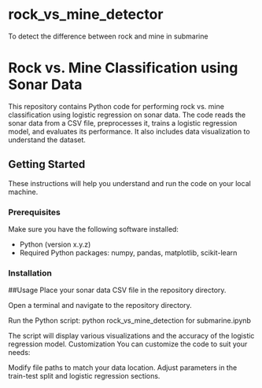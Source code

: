 # rock_vs_mine_detector
To detect the difference between rock and mine in submarine
# Rock vs. Mine Classification using Sonar Data

This repository contains Python code for performing rock vs. mine classification using logistic regression on sonar data. The code reads the sonar data from a CSV file, preprocesses it, trains a logistic regression model, and evaluates its performance. It also includes data visualization to understand the dataset.

## Getting Started

These instructions will help you understand and run the code on your local machine.

### Prerequisites

Make sure you have the following software installed:

- Python (version x.y.z)
- Required Python packages: numpy, pandas, matplotlib, scikit-learn

### Installation

##Usage
Place your sonar data CSV file in the repository directory.

Open a terminal and navigate to the repository directory.

Run the Python script:
python rock_vs_mine_detection for submarine.ipynb

The script will display various visualizations and the accuracy of the logistic regression model.
Customization
You can customize the code to suit your needs:

Modify file paths to match your data location.
Adjust parameters in the train-test split and logistic regression sections.

